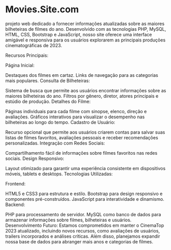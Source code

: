 # Movies.Site.com
projeto web dedicado a fornecer informações atualizadas sobre as maiores bilheteiras de filmes do ano. Desenvolvido com as tecnologias PHP, MySQL, HTML, CSS, Bootstrap e JavaScript, nosso site oferece uma interface amigável e responsiva para os usuários explorarem as principais produções cinematográficas de 2023.

Recursos Principais:

Página Inicial:

Destaques dos filmes em cartaz.
Links de navegação para as categorias mais populares.
Consulta de Bilheteiras:

Sistema de busca que permite aos usuários encontrar informações sobre as maiores bilheteiras do ano.
Filtros por gênero, diretor, atores principais e estúdio de produção.
Detalhes do Filme:

Páginas individuais para cada filme com sinopse, elenco, direção e avaliações.
Gráficos interativos para visualizar o desempenho nas bilheteiras ao longo do tempo.
Cadastro de Usuário:

Recurso opcional que permite aos usuários criarem contas para salvar suas listas de filmes favoritos, avaliações pessoais e receber recomendações personalizadas.
Integração com Redes Sociais:

Compartilhamento fácil de informações sobre filmes favoritos nas redes sociais.
Design Responsivo:

Layout otimizado para garantir uma experiência consistente em dispositivos móveis, tablets e desktops.
Tecnologias Utilizadas:

Frontend:

HTML5 e CSS3 para estrutura e estilo.
Bootstrap para design responsivo e componentes pré-construídos.
JavaScript para interatividade e dinamismo.
Backend:

PHP para processamento de servidor.
MySQL como banco de dados para armazenar informações sobre filmes, bilheteiras e usuários.
Desenvolvimento Futuro:
Estamos comprometidos em manter o CinemaTop 2023 atualizado, incluindo novos recursos, como avaliações de usuários, trailers incorporados e análises críticas. Além disso, planejamos expandir nossa base de dados para abranger mais anos e categorias de filmes.
